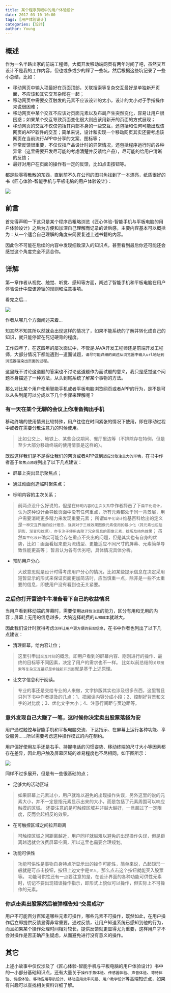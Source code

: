 ```yaml
---
title: 某个程序员眼中的用户体验设计
date: 2017-03-10 10:00
tags: [用户体验设计]
categories: [设计]
author: Young
---
```


## 概述

作为一名半路出家的前端工程师，大概开发移动端网页有两年时间了吧，虽然交互设计不是我的工作内容，但也或多或少的踩了一些坑，然后根据这些坑记录了一些小总结，比如：

+ 移动网页中输入项最好在页面顶部，关联搜索等复杂交互最好是单独新开页面，不应该和其它交互杂糅在一起；
+ 移动网页中需要交互触发的元素不应该设计的太小，设计的太小对于手指操作来说很困难；
+ 移动网页中某个交互不应该对页面元素以及布局产生突然变化，容易让用户很困惑；如果某个交互导致页面变化很大则应该用新开的页面的方式展现；
+ 移动网页的交互不仅仅包括其内部本身的一些交互，还包括和任何可能出现该网页的APP软件的交互；简单来说，设计和实现一个移动网页其实还要考虑该网页在当前流行APP中分享的文案、图标等；
+ 异常反馈很重要，不仅仅指产品设计时的异常情况，还包括程序运行时的各种异常（这里需要开发尽可能的考虑清楚并反馈给产品），尽可能的给用户清晰的反馈；
+ 最好对用户在页面的操作有一定的反馈，比如点击按钮等。

都是些零零散散的东西，直到前不久在公司的图书角找到了一本漂亮，纸质很好的书《匠心体验-智能手机与平板电脑的用户体验设计》：

<img src="https://raw.githubusercontent.com/newbieYoung/NewbieWebArticles/master/images/understanding-experience-0.jpg">

<!--more-->

## 前言

首先得声明一下这只是某个程序员粗略浏览《匠心体验-智能手机与平板电脑的用户体验设计》之后为方便和加深自己理解而记录的读后感，主要内容基本可以概括为：从一个适合自己理解的角度来简要复述上述书籍的内容。

因此你不可能在后续的内容中发现细致深入的知识点，甚至看到最后你还可能还会感觉这个角度完全不适合你。

## 详解

第一章作者从视觉、触觉、听觉、感知等方面，阐述了智能手机和平板电脑在用户体验设计中应该遵循的规则和注意事项。

看完之后...

<img src="https://raw.githubusercontent.com/newbieYoung/NewbieWebArticles/master/images/understanding-experience-1.jpg">

作者从哪几个方面阐述来着...

知其然不知其所以然就会出现这样的情况了，如果不能系统的了解并转化成自己的知识，就只能停留在死记硬背的程度。

工作四年了，在这四年的屡次面试中，不管是JAVA开发工程师还是前端开发工程师，大部分情况下都能遇到一道面试题，`请尽可能详细的阐述从浏览器中输入url地址到浏览器渲染出页面的过程`。

这里既不讨论这道题的答案也不讨论这道题作为面试题的意义，我只是感觉这个问题本身描述了一种方法，从头到尾系统了解某个事物的方法。

那么对比某个用户使用智能手机或者平板电脑浏览网页或者APP的行为，是不是可以从头到尾可以分成以下几个步骤来理解呢？

### 有一天在某个无聊的会议上你准备掏出手机

移动终端的使用情景比较特殊，用户往往在时间紧张的情况下使用，即在移动过程中或者在需要分散注意力的时候使用。

> 比如公交上、地铁上、某些会议期间、餐厅里边等（不排除存在特例，但是至少大部分移动终端的使用情景是这样的）。

既然这样我们是不是得让我们的网页或者APP做到`适应分散注意力的环境`，在书中作者基于`聚焦点原理`列出了以下几点建议：

+ 屏幕上突出显示聚焦点；
+ 通过动画创造临时聚焦点；

+ 标明内容的主次关系；
> 前两点没什么好说的，但是在`标明内容的主次关系`中作者抨击了下`扁平化设计`，认为这种设计会导致页面中没有任何重点，所有元素都处于同一背景层，用户需要消耗更多精力来发现重要元素；
> 所谓`扁平化设计`维基百科给出的定义是`一种交互界面的设计理念，强调对于三维效果图像元素使用的最小化（其元素也包括阴影、渐变和纹理），亦专注于使用去除了冗余信息的图像元素，排版及纯色效果`；
> 虽然`扁平化设计`确实可能会存在重点不突出的问题，但是其实也有自身的优势，比如：画面看起来更为流线型、更能适应不同尺寸的屏幕、元素简单导致性能更高等；
> 暂且认为各有优劣吧，具体情况具体分析。

+ 预防用户分心
> 大致意思就是设计时得考虑用户分心的情况，比如某些提示信息在决定采用短暂显示的形式来保证页面更加简洁时，应当慎重一点，除非是一些不太重要的信息，即使用户没有看到也无关紧要。

### 之后你打开富途牛牛准备看下自己的收益情况

当用户看到移动端的屏幕时，需要使用`选择性注意`的能力，区分有用和无用的内容；屏幕上无用的信息越多，大脑选择耗费的`认知成本`就越大。

因此我们设计时就得考虑`怎样让用户更方便的获取信息`，在书中作者也列出了以下几点建议：

+ 清理屏幕，给内容让位；
> 这里引申出`交互时刻`的概念，即用户看到的屏幕内容、刚刚进行的操作、最终的目标等不同因素，决定了用户的需求也不一样。
> 比如以前总结的`关联搜索等复杂交互最好是单独新开页面`就是基于上述原理。

+ 让文字信息利于阅读。
> 专业的事还是交给专业的人来做，文字排版其实也涉及很多东西，这里暂且只列下书中作者提及的几点：1、把阅读内容分成小段；2、控制好背景和文字的对比度；3、优化文字大小；4、注意行间距与页边距等。

### 意外发现自己大赚了一笔，这时候你决定卖出股票落袋为安

用户通过触控与智能手机和平板电脑交流、下达指示、在屏幕上运行各种功能、享受服务......所以需要考虑这种操作模式的内在制约。

用户偏好使用左手还是右手、持握电话的习惯姿势、移动终端的尺寸大小等因素都存在差异，因此用户触及屏幕区域的难易程度也不尽相同，如下图所示：

<img src="https://raw.githubusercontent.com/newbieYoung/NewbieWebArticles/master/images/understanding-experience-2.jpg">

同样不过多展开，但是有一些很基础的点；

+ 足够大的活动区域
> 如果屏幕上元素过小，用户就难以避免的出现操作失误，另外这里的说的元素大小，并不一定是指元素显示出来的大小，而是包括了元素周围可以响应触摸的区域。
> 还要注意的是可触控区域并非越大越好，一旦超过了一定限度，反而会起相反的效果。

+ 在可触控区域之间拉开距离
> 可触控区域之间距离越近，用户同样就越难以避免的出现操作失误，但是距离越远就会浪费屏幕空间，所以这里也需要合理规划。

+ 功能可供性
> 功能可供性是事物自身特点所显示出的操作可能性，简单来说，凸起矩形一般就是可点击按钮，按钮上边文字是`买入`，那么点击这个按钮就能买入股票等。
> 功能可供性还有一点要注意的是，在设计界面的各种功能可供性元素时，切记不要出现错误操作指示，即形式上貌似可以操作，但实际上不可操作的元素。

### 你点击卖出股票然后被弹框告知“交易成功”

用户不可能百分百知道哪些元素可操作，哪些元素不可操作，既然如此，在用户操作后立即提供反馈显得非常重要。通过反馈，让用户知道系统已感知到他的行为，而且如果某个操作处理时间相对较长，提供反馈就更显得尤为重要，这样用户才不会对操作是否正确产生疑虑，从而避免进行没有意义的操作。

## 其它

上述小故事中仅仅涉及了《匠心体验-智能手机与平板电脑的用户体验设计》书中的一小部分基础知识点，还有大量关于`操作手势体验`、`传感器体验`、`声音体验`、`等待体验`、`情感体验`、`移动应用导航设计`、`移动应用效率问题`、`用户教学设计`等高端知识点，如果有兴趣可以查找相关资料详细了解。





